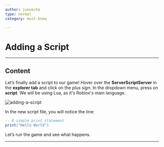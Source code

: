 ```yaml
---
author: junoocha
type: normal
category: must-know

---
```


# Adding a Script

---

## Content
Let’s finally add a script to our game! Hover over the **ServerScriptServer** in the **explorer tab** and click on the *plus sign*. In the dropdown menu, press on **script**. We will be using Lua, as it's Roblox's main language.

![adding-a-script](https://img.enkipro.com/ed480bae4066eba0f5e620e76e76d2c6.gif)

In the new script file, you will notice the line:

```lua
-- A simple print statement
print("Hello World")
```
Let’s run the game and see what happens.

---